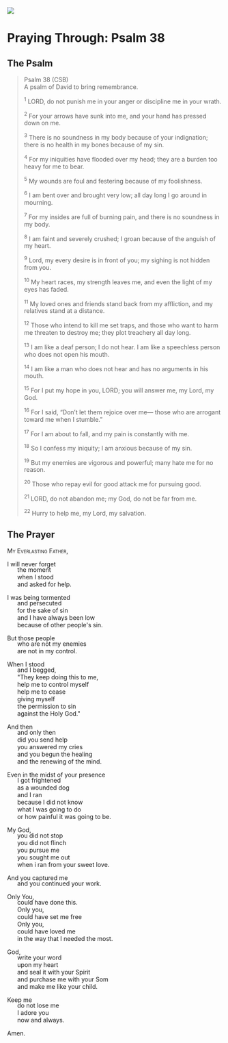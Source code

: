<img class="intro-right" src="/images/art-paris-psalter.jpg">

<style>
  li {list-style-type: none;}
  p + ul {
    margin-top: -18px;
}
</style>

# Praying Through: Psalm 38

## The Psalm

>Psalm 38 (CSB)  
><sup></sup> A psalm of David to bring remembrance. 
>
><sup>1</sup> LORD, do not punish me in your anger or discipline me in your wrath. 
>
><sup>2</sup> For your arrows have sunk into me, and your hand has pressed down on me. 
>
><sup>3</sup> There is no soundness in my body because of your indignation; there is no health in my bones because of my sin. 
>
><sup>4</sup> For my iniquities have flooded over my head; they are a burden too heavy for me to bear. 
>
><sup>5</sup> My wounds are foul and festering because of my foolishness. 
>
><sup>6</sup> I am bent over and brought very low; all day long I go around in mourning. 
>
><sup>7</sup> For my insides are full of burning pain, and there is no soundness in my body. 
>
><sup>8</sup> I am faint and severely crushed; I groan because of the anguish of my heart. 
>
><sup>9</sup> Lord, my every desire is in front of you; my sighing is not hidden from you. 
>
><sup>10</sup> My heart races, my strength leaves me, and even the light of my eyes has faded. 
>
><sup>11</sup> My loved ones and friends stand back from my affliction, and my relatives stand at a distance. 
>
><sup>12</sup> Those who intend to kill me set traps, and those who want to harm me threaten to destroy me; they plot treachery all day long. 
>
><sup>13</sup> I am like a deaf person; I do not hear. I am like a speechless person who does not open his mouth. 
>
><sup>14</sup> I am like a man who does not hear and has no arguments in his mouth. 
>
><sup>15</sup> For I put my hope in you, LORD; you will answer me, my Lord, my God. 
>
><sup>16</sup> For I said, “Don’t let them rejoice over me— those who are arrogant toward me when I stumble.” 
>
><sup>17</sup> For I am about to fall, and my pain is constantly with me. 
>
><sup>18</sup> So I confess my iniquity; I am anxious because of my sin. 
>
><sup>19</sup> But my enemies are vigorous and powerful; many hate me for no reason. 
>
><sup>20</sup> Those who repay evil for good attack me for pursuing good. 
>
><sup>21</sup> LORD, do not abandon me; my God, do not be far from me. 
>
><sup>22</sup> Hurry to help me, my Lord, my salvation.

## The Prayer

<div style="font-variant: small-caps;">
My Everlasting Father,
</div>

I will never forget  
* the moment  
* when I stood  
* and asked for help.

I was being tormented 
* and persecuted  
* for the sake of sin  
* and I have always been low  
* because of other people's sin.

But those people  
* who are not my enemies  
* are not in my control.

When I stood  
* and I begged,  
* "They keep doing this to me,  
* help me to control myself  
* help me to cease  
* giving myself  
* the permission to sin  
* against the Holy God."

And then  
* and only then  
* did you send help  
* you answered my cries  
* and you begun the healing  
* and the renewing of the mind.

Even in the midst of your presence  
* I got frightened  
* as a wounded dog  
* and I ran  
* because I did not know  
* what I was going to do  
* or how painful it was going to be.

My God,  
* you did not stop  
* you did not flinch  
* you pursue me  
* you sought me out  
* when i ran from your sweet love.

And you captured me  
* and you continued your work.

Only You,  
* could have done this.  
* Only you,  
* could have set me free  
* Only you,  
* could have loved me  
* in the way that I needed the most.

God,  
* write your word  
* upon my heart  
* and seal it with your Spirit  
* and purchase me with your Som  
* and make me like your child.

Keep me  
* do not lose me  
I adore you  
* now and always.

Amen.
